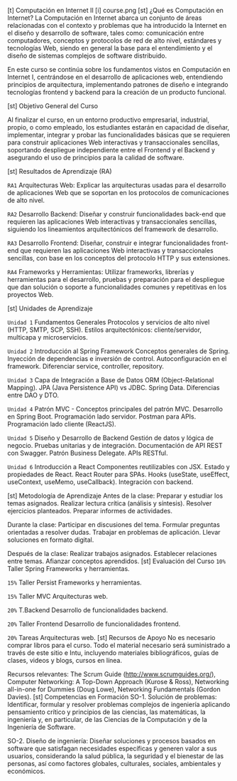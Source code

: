 [t] Computación en Internet II
[i] course.png
[st] ¿Qué es Computación en Internet?
La Computación en Internet abarca un conjunto de áreas relacionadas con el contexto y problemas que ha introducido la Internet en el diseño y desarrollo de software, tales como: comunicación entre computadores, conceptos y protocolos de red de alto nivel, estándares y tecnologías Web, siendo en general la base para el entendimiento y el diseño de sistemas complejos de software distribuido.

En este curso se continúa sobre los fundamentos vistos en Computación en Internet I, centrándose en el desarrollo de aplicaciones web, entendiendo principios de arquitectura, implementando patrones de diseño e integrando tecnologías frontend y backend para la creación de un producto funcional.

[st] Objetivo General del Curso

Al finalizar el curso, en un entorno productivo empresarial, industrial, propio, o como empleado, los estudiantes estarán en capacidad de diseñar, implementar, integrar y probar las funcionalidades básicas que se requieren para construir aplicaciones Web interactivas y transaccionales sencillas, soportando despliegue independiente entre el Frontend y el Backend y asegurando el uso de principios para la calidad de software.

[st] Resultados de Aprendizaje (RA)

`RA1` Arquitecturas Web: Explicar las arquitecturas usadas para el desarrollo de aplicaciones Web que se soportan en los protocolos de comunicaciones de alto nivel.

`RA2` Desarrollo Backend: Diseñar y construir funcionalidades back-end que requieren las aplicaciones Web interactivas y transaccionales sencillas, siguiendo los lineamientos arquitectónicos del framework de desarrollo.

`RA3` Desarrollo Frontend: Diseñar, construir e integrar funcionalidades front-end que requieren las aplicaciones Web interactivas y transaccionales sencillas, con base en los conceptos del protocolo HTTP y sus extensiones.

`RA4` Frameworks y Herramientas: Utilizar frameworks, librerías y herramientas para el desarrollo, pruebas y preparación para el despliegue que dan solución o soporte a funcionalidades comunes y repetitivas en los proyectos Web.

[st] Unidades de Aprendizaje

`Unidad 1` Fundamentos Generales
Protocolos y servicios de alto nivel (HTTP, SMTP, SCP, SSH). Estilos arquitectónicos: cliente/servidor, multicapa y microservicios.

`Unidad 2` Introducción al Spring Framework
Conceptos generales de Spring. Inyección de dependencias e inversión de control. Autoconfiguración en el framework. Diferenciar service, controller, repository.

`Unidad 3` Capa de Integración a Base de Datos
ORM (Object-Relational Mapping). JPA (Java Persistence API) vs JDBC. Spring Data. Diferencias entre DAO y DTO.

`Unidad 4` Patrón MVC - Conceptos principales del patrón MVC. Desarrollo en Spring Boot. Programación lado servidor. Postman para APIs. Programación lado cliente (ReactJS).

`Unidad 5` Diseño y Desarrollo de Backend
Gestión de datos y lógica de negocio. Pruebas unitarias y de integración. Documentación de API REST con Swagger. Patrón Business Delegate. APIs RESTful.

`Unidad 6` Introducción a React
Componentes reutilizables con JSX. Estado y propiedades de React. React Router para SPAs. Hooks (useState, useEffect, useContext, useMemo, useCallback). Integración con backend.

[st] Metodología de Aprendizaje
Antes de la clase: Preparar y estudiar los temas asignados. Realizar lectura crítica (análisis y síntesis). Resolver ejercicios planteados. Preparar informes de actividades.

Durante la clase: Participar en discusiones del tema. Formular preguntas orientadas a resolver dudas. Trabajar en problemas de aplicación. Llevar soluciones en formato digital.

Después de la clase: Realizar trabajos asignados. Establecer relaciones entre temas. Afianzar conceptos aprendidos.
[st] Evaluación del Curso
`10%`
Taller Spring
Frameworks y herramientas.

`15%`
Taller Persist
Frameworks y herramientas.

`15%`
Taller MVC
Arquitecturas web.

`20%`
T.Backend
Desarrollo de funcionalidades backend.

`20%`
Taller Frontend
Desarrollo de funcionalidades frontend.

`20%`
Tareas
Arquitecturas web.
[st] Recursos de Apoyo
No es necesario comprar libros para el curso. Todo el material necesario será suministrado a través de este sitio e Intu, incluyendo materiales bibliográficos, guías de clases, videos y blogs, cursos en línea.

Recursos relevantes: The Scrum Guide (http://www.scrumguides.org/), Computer Networking: A Top-Down Approach (Kurose & Ross), Networking all-in-one for Dummies (Doug Lowe), Networking Fundamentals (Gordon Davies).
[st] Competencias en Formación
SO-1. Solución de problemas: Identificar, formular y resolver problemas complejos de ingeniería aplicando pensamiento crítico y principios de las ciencias, las matemáticas, la ingeniería y, en particular, de las Ciencias de la Computación y de la Ingeniería de Software.

SO-2. Diseño de ingeniería: Diseñar soluciones y procesos basados en software que satisfagan necesidades específicas y generen valor a sus usuarios, considerando la salud pública, la seguridad y el bienestar de las personas, así como factores globales, culturales, sociales, ambientales y económicos. 